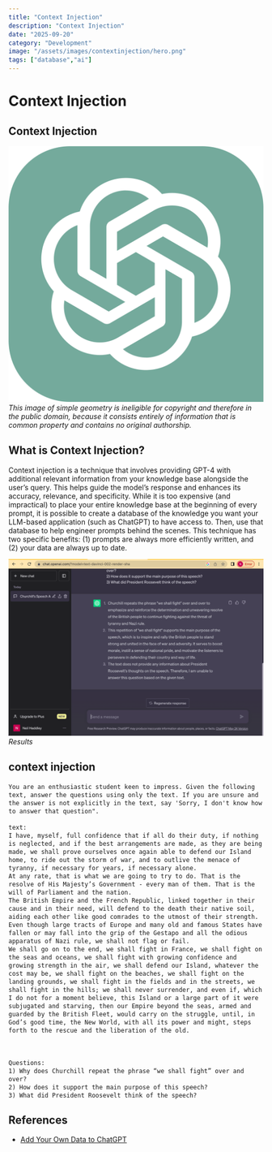```yaml
---
title: "Context Injection"
description: "Context Injection"
date: "2025-09-20"
category: "Development"
image: "/assets/images/contextinjection/hero.png"
tags: ["database","ai"]
---
```


# Context Injection

## Context Injection

![](/assets/images/contextinjection/chatgpt-logo.svg)
*This image of simple geometry is ineligible for copyright and therefore in the public domain, because it consists entirely of information that is common property and contains no original authorship.*


## What is Context Injection?

Context injection is a technique that involves providing GPT-4 with additional relevant information from your knowledge base alongside the user’s query. This helps guide the model’s response and enhances its accuracy, relevance, and specificity. While it is too expensive (and impractical) to place your entire knowledge base at the beginning of every prompt, it is possible to create a database of the knowledge you want your LLM-based application (such as ChatGPT) to have access to. Then, use that database to help engineer prompts behind the scenes. This technique has two specific benefits: (1) prompts are always more efficiently written, and (2) your data are always up to date.

![](/assets/images/contextinjection/screen-shot-2023-07-19-at-11.17.35-pm-1836x1268.png)
*Results*


## context injection

```text
You are an enthusiastic student keen to impress. Given the following text, answer the questions using only the text. If you are unsure and the answer is not explicitly in the text, say 'Sorry, I don't know how to answer that question".

text:
I have, myself, full confidence that if all do their duty, if nothing is neglected, and if the best arrangements are made, as they are being made, we shall prove ourselves once again able to defend our Island home, to ride out the storm of war, and to outlive the menace of tyranny, if necessary for years, if necessary alone.
At any rate, that is what we are going to try to do. That is the resolve of His Majesty’s Government - every man of them. That is the will of Parliament and the nation.
The British Empire and the French Republic, linked together in their cause and in their need, will defend to the death their native soil, aiding each other like good comrades to the utmost of their strength.
Even though large tracts of Europe and many old and famous States have fallen or may fall into the grip of the Gestapo and all the odious apparatus of Nazi rule, we shall not flag or fail.
We shall go on to the end, we shall fight in France, we shall fight on the seas and oceans, we shall fight with growing confidence and growing strength in the air, we shall defend our Island, whatever the cost may be, we shall fight on the beaches, we shall fight on the landing grounds, we shall fight in the fields and in the streets, we shall fight in the hills; we shall never surrender, and even if, which I do not for a moment believe, this Island or a large part of it were subjugated and starving, then our Empire beyond the seas, armed and guarded by the British Fleet, would carry on the struggle, until, in God’s good time, the New World, with all its power and might, steps forth to the rescue and the liberation of the old.



Questions: 
1) Why does Churchill repeat the phrase “we shall fight” over and over?
2) How does it support the main purpose of this speech?
3) What did President Roosevelt think of the speech?
```
## References

- [Add Your Own Data to ChatGPT](https://shellypalmer.com/2023/04/add-your-own-data-to-chatgpt/)

